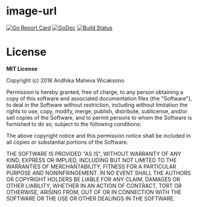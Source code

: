# image-url

[![Go Report Card](https://goreportcard.com/badge/github.com/andhikamaheva/image-url)](https://goreportcard.com/report/github.com/andhikamaheva/image-url) [![GoDoc](https://godoc.org/github.com/andhikamaheva/image-url?status.svg)](https://godoc.org/github.com/andhikamaheva/image-url) [![Build Status](https://travis-ci.org/andhikamaheva/image-url.svg?branch=master)](https://travis-ci.org/andhikamaheva/image-url)


# License
**MIT License**

Copyright (c) 2018 Andhika Maheva Wicaksono

Permission is hereby granted, free of charge, to any person obtaining a copy
of this software and associated documentation files (the "Software"), to deal
in the Software without restriction, including without limitation the rights
to use, copy, modify, merge, publish, distribute, sublicense, and/or sell
copies of the Software, and to permit persons to whom the Software is
furnished to do so, subject to the following conditions:

The above copyright notice and this permission notice shall be included in all
copies or substantial portions of the Software.

THE SOFTWARE IS PROVIDED "AS IS", WITHOUT WARRANTY OF ANY KIND, EXPRESS OR
IMPLIED, INCLUDING BUT NOT LIMITED TO THE WARRANTIES OF MERCHANTABILITY,
FITNESS FOR A PARTICULAR PURPOSE AND NONINFRINGEMENT. IN NO EVENT SHALL THE
AUTHORS OR COPYRIGHT HOLDERS BE LIABLE FOR ANY CLAIM, DAMAGES OR OTHER
LIABILITY, WHETHER IN AN ACTION OF CONTRACT, TORT OR OTHERWISE, ARISING FROM,
OUT OF OR IN CONNECTION WITH THE SOFTWARE OR THE USE OR OTHER DEALINGS IN THE
SOFTWARE.
